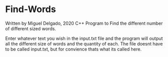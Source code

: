# Find-Words
Written by Miguel Delgado, 2020
C++ Program to Find the different number of different sized words.

Enter whatever text you wish in the input.txt file and the program will output all the different size of words and the quantity of each. The file doesnt have to be called input.txt, but for convience thats what its called here. 
